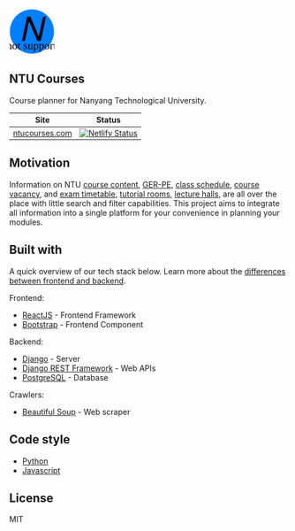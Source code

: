 ![logo](./design/mockups/ntucourses_logo_40_40.svg)

## NTU Courses
Course planner for Nanyang Technological University.

|  Site | Status |
| - | - |
| [ntucourses.com](https://ntucourses.com) | [![Netlify Status](https://api.netlify.com/api/v1/badges/8f2c85b7-ec80-4d99-802c-498d2271a297/deploy-status)](https://app.netlify.com/sites/ntucourses/deploys) |

## Motivation
Information on NTU [course content](https://wish.wis.ntu.edu.sg/webexe/owa/aus_subj_cont.main/pls/webexe/AUS_SUBJ_CONT.instruction), [GER-PE](https://wish.wis.ntu.edu.sg/webexe/owa/aus_subj_cont2.main), [class schedule](https://wish.wis.ntu.edu.sg/webexe/owa/aus_schedule.main), [course vacancy](https://wish.wis.ntu.edu.sg/webexe/owa/aus_vacancy.check_vacancy), and [exam timetable](https://wis.ntu.edu.sg/webexe/owa/exam_timetable_und.main), [tutorial rooms](https://www.ntu.edu.sg/odfm/usefulinfo/academicfacilities/seatingcapacity/Pages/tr.aspx), [lecture halls](https://www.ntu.edu.sg/odfm/usefulinfo/academicfacilities/seatingcapacity/Pages/lt.aspx), are all over the place with little search and filter capabilities. This project aims to integrate all information into a single platform for your convenience in planning your modules.

## Built with
A quick overview of our tech stack below. Learn more about the [differences between frontend and backend](https://www.geeksforgeeks.org/frontend-vs-backend/).

Frontend:
- [ReactJS](https://reactjs.org/) - Frontend Framework
- [Bootstrap](https://getbootstrap.com) - Frontend Component

Backend:
- [Django](https://www.djangoproject.com) - Server
- [Django REST Framework](https://www.django-rest-framework.org/) - Web APIs
- [PostgreSQL](https://www.postgresql.org) - Database

Crawlers:
- [Beautiful Soup](https://pypi.org/project/beautifulsoup4/) - Web scraper

## Code style
- [Python](http://google.github.io/styleguide/pyguide.html)
- [Javascript](https://google.github.io/styleguide/jsguide.html)

## License
MIT
